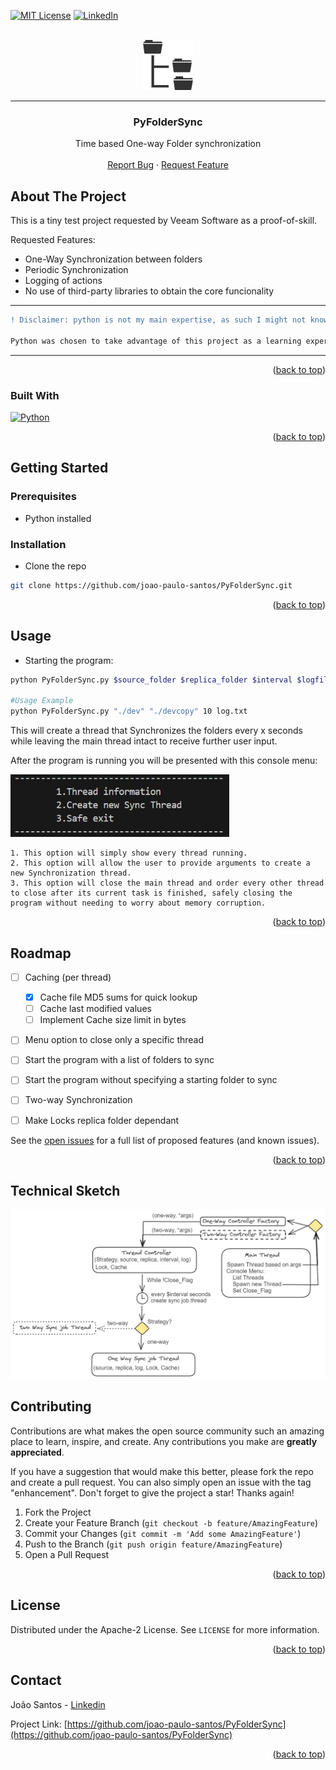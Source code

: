 

<a name="readme-top"></a>

[![MIT License][license-shield]][license-url]
[![LinkedIn][linkedin-shield]][linkedin-url]



<!-- PROJECT LOGO -->
<br />
<div align="center">
  <a href="https://github.com/othneildrew/Best-README-Template">
    <img src="img/logo.png" alt="Logo" width="80" height="80">
  </a>
 

---
  <h3 align="center">PyFolderSync</h3>

  <p align="center">
    Time based One-way Folder synchronization
    <br />
    <br />
    <a href="https://github.com/joao-paulo-santos/PyFolderSync/issues">Report Bug</a>
    ·
    <a href="https://github.com/joao-paulo-santos/PyFolderSync/issues">Request Feature</a>
  </p>
</div>


<!-- ABOUT THE PROJECT -->
## About The Project

This is a tiny test project requested by Veeam Software as a proof-of-skill.

Requested Features:
- One-Way Synchronization between folders
- Periodic Synchronization
- Logging of actions
- No use of third-party libraries to obtain the core funcionality

---

```diff
! Disclaimer: python is not my main expertise, as such I might not know some of the language quirks.

Python was chosen to take advantage of this project as a learning experience.
```

---

<p align="right">(<a href="#readme-top">back to top</a>)</p>



### Built With

 [![Python][Python-Shield]][Python-url]

<p align="right">(<a href="#readme-top">back to top</a>)</p>



<!-- GETTING STARTED -->
## Getting Started

### Prerequisites

- Python installed

### Installation

 - Clone the repo
```sh
git clone https://github.com/joao-paulo-santos/PyFolderSync.git
```


<p align="right">(<a href="#readme-top">back to top</a>)</p>



<!-- USAGE EXAMPLES -->
## Usage

 - Starting the program: 
```sh
python PyFolderSync.py $source_folder $replica_folder $interval $logfile

#Usage Example
python PyFolderSync.py "./dev" "./devcopy" 10 log.txt
```
This will create a thread that Synchronizes the folders every x seconds while leaving the main thread intact to receive further user input.

After the program is running you will be presented with this console menu:

<img src="img/console_menu.JPG" alt="Logo" width="350" height="100">

    1. This option will simply show every thread running.
    2. This option will allow the user to provide arguments to create a new Synchronization thread.
    3. This option will close the main thread and order every other thread to close after its current task is finished, safely closing the program without needing to worry about memory corruption.

<p align="right">(<a href="#readme-top">back to top</a>)</p>



<!-- ROADMAP -->
## Roadmap

- [ ] Caching (per thread)
    - [X] Cache file MD5 sums for quick lookup
    - [ ] Cache last modified values
    - [ ] Implement Cache size limit in bytes
- [ ] Menu option to close only a specific thread
- [ ] Start the program with a list of folders to sync
- [ ] Start the program without specifying a starting folder to sync
- [ ] Two-way Synchronization
- [ ] Make Locks replica folder dependant


See the [open issues](https://github.com/joao-paulo-santos/PyFolderSync/issues) for a full list of proposed features (and known issues).

<p align="right">(<a href="#readme-top">back to top</a>)</p>

## Technical Sketch

<img src="img/sketch.png" alt="Logo">


<!-- CONTRIBUTING -->
## Contributing

Contributions are what makes the open source community such an amazing place to learn, inspire, and create. Any contributions you make are **greatly appreciated**.

If you have a suggestion that would make this better, please fork the repo and create a pull request. You can also simply open an issue with the tag "enhancement".
Don't forget to give the project a star! Thanks again!

1. Fork the Project
2. Create your Feature Branch (`git checkout -b feature/AmazingFeature`)
3. Commit your Changes (`git commit -m 'Add some AmazingFeature'`)
4. Push to the Branch (`git push origin feature/AmazingFeature`)
5. Open a Pull Request

<p align="right">(<a href="#readme-top">back to top</a>)</p>



<!-- LICENSE -->
## License

Distributed under the Apache-2 License. See `LICENSE` for more information.

<p align="right">(<a href="#readme-top">back to top</a>)</p>



<!-- CONTACT -->
## Contact

João Santos - [Linkedin](https://www.linkedin.com/in/jo%C3%A3o-santos-015a082b9/)

Project Link: [https://github.com/joao-paulo-santos/PyFolderSync](https://github.com/joao-paulo-santos/PyFolderSync)

<p align="right">(<a href="#readme-top">back to top</a>)</p>


[license-shield]: https://img.shields.io/pypi/l/giteo?style=for-the-badge
[license-url]: https://github.com/joao-paulo-santos/PyFolderSync/blob/master/LICENSE
[linkedin-shield]: https://img.shields.io/badge/-LinkedIn-black.svg?style=for-the-badge&logo=linkedin&colorB=555
[linkedin-url]: https://www.linkedin.com/in/jo%C3%A3o-santos-015a082b9/
[Python-shield]: https://img.shields.io/badge/python-3670A0?style=for-the-badge&logo=python&logoColor=ffdd54
[Python-url]: https://www.python.org/